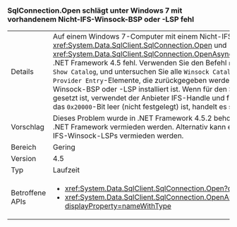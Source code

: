 ### <a name="sqlconnectionopen-fails-on-windows-7-with-non-ifs-winsock-bsp-or-lsp-present"></a>SqlConnection.Open schlägt unter Windows 7 mit vorhandenem Nicht-IFS-Winsock-BSP oder -LSP fehl

|   |   |
|---|---|
|Details|Auf einem Windows 7-Computer mit einem Nicht-IFS-Winsock-BSP oder -LSP schlagen <xref:System.Data.SqlClient.SqlConnection.Open> und <xref:System.Data.SqlClient.SqlConnection.OpenAsync(System.Threading.CancellationToken)> in .NET Framework 4.5 fehl. Verwenden Sie den Befehl <code>netsh WinSock Show Catalog</code>, und untersuchen Sie alle <code>Winsock Catalog Provider Entry</code>-Elemente, die zurückgegeben werden, um zu erkennen, ob ein Nicht-IFS-Winsock-BSP oder -LSP installiert ist. Wenn für den Servicekennzeichenwert das <code>0x20000</code>-Bit gesetzt ist, verwendet der Anbieter IFS-Handle und funktioniert daher ordnungsgemäß. Wenn das <code>0x20000</code>-Bit leer (nicht festgelegt) ist, handelt es sich um ein Nicht-IFS-BSP oder -LSP.|
|Vorschlag|Dieses Problem wurde in .NET Framework 4.5.2 behoben, daher kann es durch ein Upgrade von .NET Framework vermieden werden. Alternativ kann es durch Entfernen aller installierten Nicht-IFS-Winsock-LSPs vermieden werden.|
|Bereich|Gering|
|Version|4.5|
|Typ|Laufzeit|
|Betroffene APIs|<ul><li><xref:System.Data.SqlClient.SqlConnection.Open?displayProperty=nameWithType></li><li><xref:System.Data.SqlClient.SqlConnection.OpenAsync(System.Threading.CancellationToken)?displayProperty=nameWithType></li></ul>|

